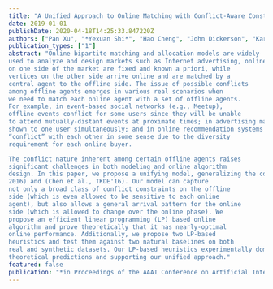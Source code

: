 ```yaml
---
title: "A Unified Approach to Online Matching with Conflict-Aware Constraints"
date: 2019-01-01
publishDate: 2020-04-18T14:25:33.847220Z
authors: ["Pan Xu", "*Yexuan Shi*", "Hao Cheng", "John Dickerson", "Karthik Abinav Sankararaman", "Aravind Srinivasan", "Yongxin Tong", "Leonidas Tsepenekas"]
publication_types: ["1"]
abstract: "Online bipartite matching and allocation models are widely
used to analyze and design markets such as Internet advertising, online labor, and crowdsourcing. Traditionally, vertices
on one side of the market are fixed and known a priori, while
vertices on the other side arrive online and are matched by a
central agent to the offline side. The issue of possible conflicts
among offline agents emerges in various real scenarios when
we need to match each online agent with a set of offline agents.
For example, in event-based social networks (e.g., Meetup),
offline events conflict for some users since they will be unable
to attend mutually-distant events at proximate times; in advertising markets, two competing firms may prefer not to be
shown to one user simultaneously; and in online recommendation systems (e.g., Amazon Books), books of the same type
“conflict” with each other in some sense due to the diversity
requirement for each online buyer.

The conflict nature inherent among certain offline agents raises
significant challenges in both modeling and online algorithm
design. In this paper, we propose a unifying model, generalizing the conflict models proposed in (She et al., TKDE
2016) and (Chen et al., TKDE'16). Our model can capture
not only a broad class of conflict constraints on the offline
side (which is even allowed to be sensitive to each online
agent), but also allows a general arrival pattern for the online
side (which is allowed to change over the online phase). We
propose an efficient linear programming (LP) based online
algorithm and prove theoretically that it has nearly-optimal
online performance. Additionally, we propose two LP-based
heuristics and test them against two natural baselines on both
real and synthetic datasets. Our LP-based heuristics experimentally dominate the baseline algorithms, aligning with our
theoretical predictions and supporting our unified approach."
featured: false
publication: "*in Proceedings of the AAAI Conference on Artificial Intelligence*"
---
```


